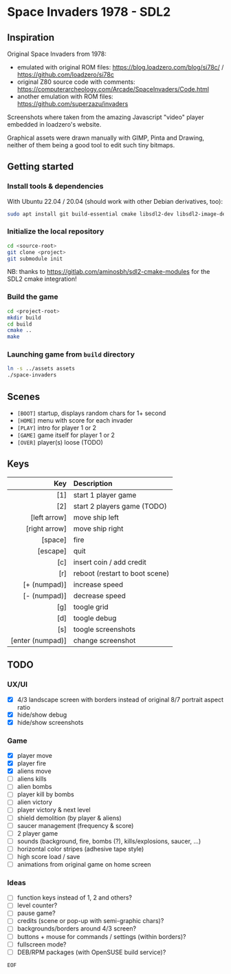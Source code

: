 # Space Invaders 1978 - SDL2

## Inspiration

Original Space Invaders from 1978:

- emulated with original ROM files: <https://blog.loadzero.com/blog/si78c/> / <https://github.com/loadzero/si78c>
- original Z80 source code with comments: <https://computerarcheology.com/Arcade/SpaceInvaders/Code.html>
- another emulation with ROM files: https://github.com/superzazu/invaders

Screenshots where taken from the amazing Javascript "video" player embedded in loadzero's website.

Graphical assets were drawn manually with GIMP, Pinta and Drawing, neither of them being a good tool to edit such tiny bitmaps.

## Getting started

### Install tools & dependencies

With Ubuntu 22.04 / 20.04 (should work with other Debian derivatives, too):

```bash
sudo apt install git build-essential cmake libsdl2-dev libsdl2-image-dev
```

### Initialize the local repository

```bash
cd <source-root>
git clone <project>
git submodule init
```

NB: thanks to <https://gitlab.com/aminosbh/sdl2-cmake-modules> for the SDL2 cmake integration!

### Build the game

```bash
cd <project-root>
mkdir build
cd build
cmake ..
make
```

### Launching game from `build` directory

```bash
ln -s ../assets assets
./space-invaders
```

## Scenes

- `[BOOT]` startup, displays random chars for 1+ second
- `[HOME]` menu with score for each invader
- `[PLAY]` intro for player 1 or 2
- `[GAME]` game itself for player 1 or 2
- `[OVER]` player(s) loose (TODO)

## Keys

|              Key | Description                    |
| ---------------: | :----------------------------- |
|              [1] | start 1 player game            |
|              [2] | start 2 players game (TODO)    |
|     [left arrow] | move ship left                 |
|    [right arrow] | move ship right                |
|          [space] | fire                           |
|         [escape] | quit                           |
|              [c] | insert coin / add credit       |
|              [r] | reboot (restart to boot scene) |
|     [+ (numpad)] | increase speed                 |
|     [- (numpad)] | decrease speed                 |
|              [g] | toogle grid                    |
|              [d] | toogle debug                   |
|              [s] | toogle screenshots             |
| [enter (numpad)] | change screenshot              |

## TODO

### UX/UI

- [x] 4/3 landscape screen with borders instead of original 8/7 portrait aspect ratio
- [x] hide/show debug
- [x] hide/show screenshots

### Game

- [x] player move
- [x] player fire
- [x] aliens move
- [ ] aliens kills
- [ ] alien bombs
- [ ] player kill by bombs
- [ ] alien victory
- [ ] player victory & next level
- [ ] shield demolition (by player & aliens)
- [ ] saucer management (frequency & score)
- [ ] 2 player game
- [ ] sounds (background, fire, bombs (?), kills/explosions, saucer, ...)
- [ ] horizontal color stripes (adhesive tape style)
- [ ] high score load / save
- [ ] animations from original game on home screen

### Ideas

- [ ] function keys instead of 1, 2 and others?
- [ ] level counter?
- [ ] pause game?
- [ ] credits (scene or pop-up with semi-graphic chars)?
- [ ] backgrounds/borders around 4/3 screen?
- [ ] buttons + mouse for commands / settings (within borders)?
- [ ] fullscreen mode?
- [ ] DEB/RPM packages (with OpenSUSE build service)?

`EOF`
